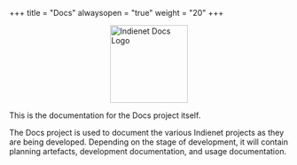 +++
title = "Docs"
alwaysopen = "true"
weight = "20"
+++

<img src='https://source.ind.ie/uploads/-/system/project/avatar/334/Docs_3x.png' width='140' alt='Indienet Docs Logo' style='display: block; margin-left: auto; margin-right: auto;'>


This is the documentation for the Docs project itself.

The Docs project is used to document the various Indienet projects as they are being developed. Depending on the stage of development, it will contain planning artefacts, development documentation, and usage documentation.
